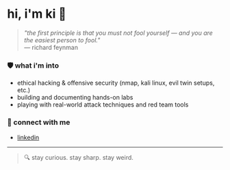 # hi, i'm ki 👋

> *"the first principle is that you must not fool yourself — and you are the easiest person to fool."*  
> — richard feynman

### 🛡️ what i'm into
- ethical hacking & offensive security (nmap, kali linux, evil twin setups, etc.)
- building and documenting hands-on labs
- playing with real-world attack techniques and red team tools

### 🤝 connect with me
- [linkedin](https://www.linkedin.com/in/ki-antic)

---

> 🔍 stay curious. stay sharp. stay weird.
